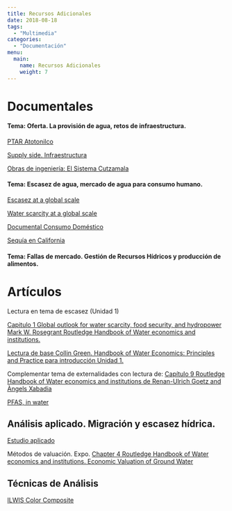 ```yaml
---
title: Recursos Adicionales
date: 2018-08-18
tags:
  - "Multimedia"
categories:
  - "Documentación"
menu:
  main:
    name: Recursos Adicionales
    weight: 7
---
```


# Documentales 

#### Tema: Oferta. La provisión de agua, retos de infraestructura.

[PTAR Atotonilco](https://www.youtube.com/watch?v=OUrH16-pU_0)

[Supply side. Infraestructura](https://www.youtube.com/watch?v=T1Nq2XxEjwU)


[Obras de ingeniería: El Sistema Cutzamala](https://www.youtube.com/watch?v=7VFA8AhxGlE)

#### Tema: Escasez de agua,  mercado de agua para consumo humano.

[Escasez at a global scale](https://www.youtube.com/watch?v=_t6sg2C-jqw)


[Water scarcity at a global scale](https://www.youtube.com/watch?v=1MZFrJPPIQ8)

[Documental Consumo Doméstico](https://www.youtube.com/watch?v=dzntuXdE8dY)


[Sequía en California](https://www.wsj.com/articles/shasta-lake-helped-water-california-now-its-dryness-is-a-threat-to-the-state-11665864898?mod=hp_lead_pos9)





#### Tema: Fallas de mercado. Gestión de Recursos Hídricos y producción de alimentos.


# Artículos 

Lectura en tema de escasez (Unidad 1)

[Capitulo 1 Global outlook for water scarcity, food security, and hydropower Mark W. Rosegrant Routledge Handbook of Water economics and institutions.](https://drive.google.com/file/d/1_BTgai3QNWzlmbkGfgWAe7B40R86HMJz/view?usp=sharing)

[Lectura de base Collin Green. Handbook of Water Economics: Principles and Practice  para introducción Unidad 1.](https://drive.google.com/file/d/1AUzxdA6DTaOnFZrcnsei2e5qzH7me6ff/view?usp=sharing)


Complementar tema de externalidades con lectura de: 
[Capítulo 9 Routledge Handbook of Water economics and institutions de Renan-Ulrich Goetz and Àngels Xabadia](https://drive.google.com/file/d/1_BTgai3QNWzlmbkGfgWAe7B40R86HMJz/view?usp=sharing)



[PFAS, in water](https://www.youtube.com/watch?v=ThwjSU_Isho)

## Análisis aplicado. Migración y escasez hídrica.

[Estudio aplicado](https://themennonite-historyproject.netlify.app/)


Métodos de valuación. Expo.
[Chapter   4 Routledge Handbook of Water economics and institutions. Economic Valuation of Ground Water ](https://drive.google.com/file/d/1_BTgai3QNWzlmbkGfgWAe7B40R86HMJz/view?usp=sharing)


## Técnicas de Análisis

[ILWIS Color Composite](https://drive.google.com/file/d/1YQsSfAKWIRIxt9H0fXIC6f0Puihkh3um/view?usp=sharing)
